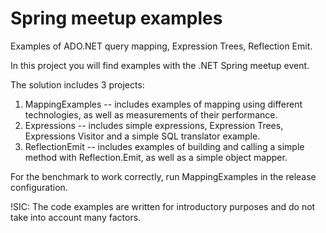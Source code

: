 # Spring meetup examples

Examples of ADO.NET query mapping, Expression Trees, Reflection Emit.

In this project you will find examples with the .NET Spring meetup event.

The solution includes 3 projects:
1. MappingExamples -- includes examples of mapping using different technologies, as well as measurements of their performance.
2. Expressions -- includes simple expressions, Expression Trees, Expressions Visitor and a simple SQL translator example.
3. ReflectionEmit -- includes examples of building and calling a simple method with Reflection.Emit, as well as a simple object mapper.

For the benchmark to work correctly, run MappingExamples in the release configuration.

!SIC: The code examples are written for introductory purposes and do not take into account many factors.

